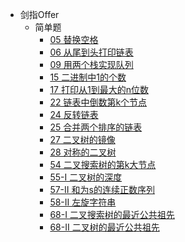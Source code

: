 * 剑指Offer
    * 简单题
        * [05 替换空格](offer/Offer-05.md)
        * [06 从尾到头打印链表](offer/Offer-06.md)
        * [09 用两个栈实现队列](offer/Offer-09.md)
        * [15 二进制中1的个数](offer/Offer-15.md)
        * [17 打印从1到最大的n位数](offer/Offer-17.md)
        * [22 链表中倒数第k个节点](offer/Offer-22.md)
        * [24 反转链表](offer/Offer-24.md)
        * [25 合并两个排序的链表](offer/Offer-25.md)
        * [27 二叉树的镜像](offer/Offer-27.md)
        * [28 对称的二叉树](offer/Offer-28.md)
        * [54 二叉搜索树的第k大节点](offer/Offer-54.md)
        * [55-I 二叉树的深度](offer/Offer-55-I.md)
        * [57-II 和为s的连续正数序列](offer/Offer-57-II.md)
        * [58-II 左旋字符串](offer/Offer-58-II.md)
        * [68-I 二叉搜索树的最近公共祖先](offer/Offer-68-I.md)
        * [68-II 二叉树的最近公共祖先](offer/Offer-68-II.md)